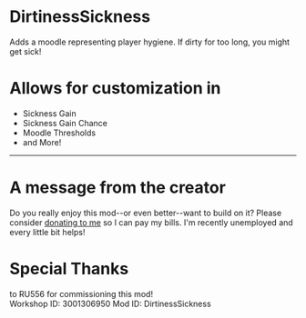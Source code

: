 # DirtinessSickness
Adds a moodle representing player hygiene. If dirty for too long, you might get sick!

<h1>Allows for customization in</h1>
<ul>
    <li>Sickness Gain</li>
    <li>Sickness Gain Chance</li>
    <li>Moodle Thresholds</li>
    <li>and More!</li>
</ul>
<hr>
<h1>A message from the creator</h1>
Do you really enjoy this mod--or even better--want to build on it? Please consider <a href="https://ko-fi.com/badonnthedeer">donating to me</a> so I can pay my bills. I'm recently unemployed and every little bit helps!

<h1>Special Thanks</h1>
to RU556 for commissioning this mod!
<br>
Workshop ID: 3001306950
Mod ID: DirtinessSickness